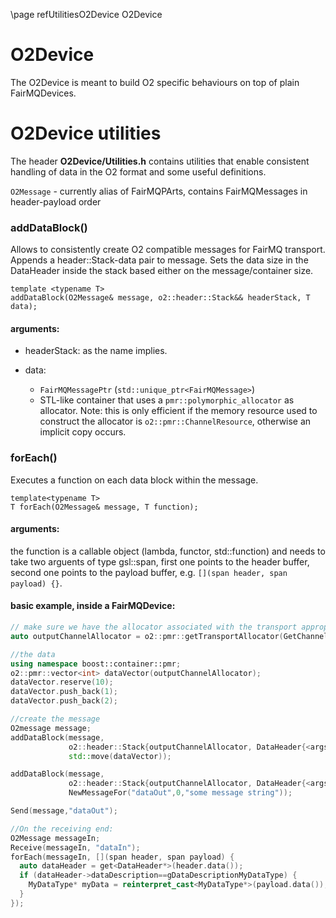 \page refUtilitiesO2Device O2Device

# O2Device

The O2Device is meant to build O2 specific behaviours on top of plain FairMQDevices.

# O2Device utilities

The header **O2Device/Utilities.h** contains utilities that enable consistent handling of 
data in the O2 format and some useful definitions.

```O2Message``` - currently alias of FairMQPArts, contains FairMQMessages in header-payload order

### addDataBlock()
Allows to consistently create O2 compatible messages for FairMQ transport.
Appends a header::Stack-data pair to message. Sets the data size in the DataHeader inside the stack based either on the message/container size.

```
template <typename T>
addDataBlock(O2Message& message, o2::header::Stack&& headerStack, T data);
```
#### arguments:
- headerStack: as the name implies.

- data:
  - ```FairMQMessagePtr``` (```std::unique_ptr<FairMQMessage>```)
  - STL-like container that uses a ```pmr::polymorphic_allocator``` as allocator. Note: this is only efficient if
    the memory resource used to construct the allocator is ```o2::pmr::ChannelResource```, otherwise an implicit copy occurs.

### forEach()
Executes a function on each data block within the message.

```
template<typename T>
T forEach(O2Message& message, T function);
```
#### arguments:
the function is a callable object (lambda, functor, std::function) and needs to take two arguents of type gsl::span, first one points to the header buffer, second one points to the payload buffer, e.g. ```[](span header, span payload) {}```.


#### basic example, inside a FairMQDevice:
```C++
// make sure we have the allocator associated with the transport appropriate for the selected channel:
auto outputChannelAllocator = o2::pmr::getTransportAllocator(GetChannel("dataOut").Transport());

//the data
using namespace boost::container::pmr;
o2::pmr::vector<int> dataVector(outputChannelAllocator);
dataVector.reserve(10);
dataVector.push_back(1);
dataVector.push_back(2);

//create the message
O2message message;
addDataBlock(message,
             o2::header::Stack{outputChannelAllocator, DataHeader{<args>}},
             std::move(dataVector));

addDataBlock(message,
             o2::header::Stack{outputChannelAllocator, DataHeader{<args>}},
             NewMessageFor("dataOut",0,"some message string"));

Send(message,"dataOut");

//On the receiving end:
O2Message messageIn;
Receive(messageIn, "dataIn");
forEach(messageIn, [](span header, span payload) {
  auto dataHeader = get<DataHeader*>(header.data());
  if (dataHeader->dataDescription==gDataDescriptionMyDataType) {
    MyDataType* myData = reinterpret_cast<MyDataType*>(payload.data());
  }
});

```

